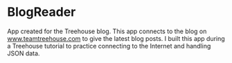 # BlogReader
App created for the Treehouse blog.  This app connects to the blog on www.teamtreehouse.com to give the latest blog posts.  I built this app during a Treehouse tutorial to practice connecting to the Internet and handling JSON data.
